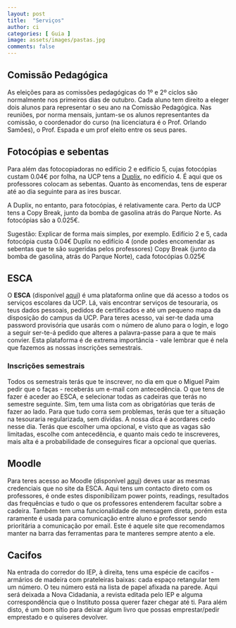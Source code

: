```yaml
---
layout: post
title:  "Serviços"
author: ci
categories: [ Guia ]
image: assets/images/pastas.jpg
comments: false
---
```

## Comissão Pedagógica
As eleições para as comissões pedagógicas do 1º e 2º ciclos são normalmente nos primeiros dias de outubro. Cada aluno tem direito a eleger dois alunos para representar o seu ano na Comissão Pedagógica. Nas reuniões, por norma mensais, juntam-se os alunos representantes da comissão, o coordenador do curso (na licenciatura é o Prof. Orlando Samões), o Prof. Espada e um prof eleito entre os seus pares.

## Fotocópias e sebentas
Para além das fotocopiadoras no edifício 2 e edifício 5, cujas fotocópias custam 0.04€ por folha, na UCP tens a [Duplix](https://www.duplix.pt/), no edifício 4. É aqui que os professores colocam as sebentas. Quanto às encomendas, tens de esperar até ao dia seguinte para as ires buscar.

A Duplix, no entanto, para fotocópias, é relativamente cara. Perto da UCP tens a Copy Break, junto da bomba de gasolina atrás do Parque Norte. As fotocópias são a 0.025€.

Sugestão: Explicar de forma mais simples, por exemplo.
Edifício 2 e 5, cada fotocópia custa 0.04€
Duplix no edifício 4 (onde podes encomendar as sebentas que te são sugeridas pelos professores)
Copy Break (junto da bomba de gasolina, atrás do Parque Norte), cada fotocópias 0.025€

## ESCA
O **ESCA** (disponível [aqui](https://sca.lisboa.ucp.pt/)) é uma plataforma online que dá acesso a todos os serviços escolares da UCP. Lá, vais encontrar serviços de tesouraria, os teus dados pessoais, pedidos de certificados e até um pequeno mapa da disposição do campus da UCP. Para teres acesso, vai ser-te dada uma password provisória que usarás com o número de aluno para o login, e logo a seguir ser-te-á pedido que alteres a palavra-passe para a que te mais convier. Esta plataforma é de extrema importância - vale lembrar que é nela que fazemos as nossas inscrições semestrais.

### Inscrições semestrais
Todos os semestrais terás que te inscrever, no dia em que o Miguel Paim pedir que o faças - receberás um e-mail com antecedência. O que tens de fazer é aceder ao ESCA, e selecionar todas as cadeiras que terás no semestre seguinte. Sim, tem uma lista com as obrigatórias que terás de fazer ao lado. Para que tudo corra sem problemas, terás que ter a situação na tesouraria regularizada, sem dívidas.  A nossa dica é acordares cedo nesse dia. Terás que escolher uma opcional, e visto que as vagas são limitadas, escolhe com antecedência, e quanto mais cedo te inscreveres, mais alta é a probabilidade de conseguires ficar a opcional que querias.

## Moodle
Para teres acesso ao Moodle (disponível [aqui](https://moodle.lisboa.ucp.pt/)) deves usar as mesmas credenciais que no site da ESCA. Aqui tens um contacto direto com os professores, é onde estes disponibilizam power points, readings, resultados das frequências e tudo o que os professores entenderem facultar sobre a cadeira. Também tem uma funcionalidade de mensagem direta, porém esta raramente é usada para comunicação entre aluno e professor sendo prioritária a comunicação por email. Este é aquele site que recomendamos manter na barra das ferramentas para te manteres sempre atento a ele.

## Cacifos
Na entrada do corredor do IEP, à direita, tens uma espécie de cacifos - armários de madeira com prateleiras baixas: cada espaço retangular tem um número. O teu número está na lista de papel afixada na parede. Aqui será deixada a Nova Cidadania, a revista editada pelo IEP e alguma correspondência que o Instituto possa querer fazer chegar até ti. Para além disto, é um bom sítio para deixar algum livro que possas emprestar/pedir emprestado e o quiseres devolver.
